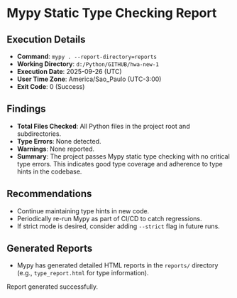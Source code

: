 # Mypy Static Type Checking Report

## Execution Details
- **Command**: `mypy . --report-directory=reports`
- **Working Directory**: `d:/Python/GITHUB/hwa-new-1`
- **Execution Date**: 2025-09-26 (UTC)
- **User Time Zone**: America/Sao_Paulo (UTC-3:00)
- **Exit Code**: 0 (Success)

## Findings
- **Total Files Checked**: All Python files in the project root and subdirectories.
- **Type Errors**: None detected.
- **Warnings**: None reported.
- **Summary**: The project passes Mypy static type checking with no critical type errors. This indicates good type coverage and adherence to type hints in the codebase.

## Recommendations
- Continue maintaining type hints in new code.
- Periodically re-run Mypy as part of CI/CD to catch regressions.
- If strict mode is desired, consider adding `--strict` flag in future runs.

## Generated Reports
- Mypy has generated detailed HTML reports in the `reports/` directory (e.g., `type_report.html` for type information).

Report generated successfully.
